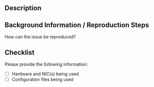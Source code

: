## Description

## Background Information / Reproduction Steps

How can the issue be reproduced?

## Checklist

Please provide the following information:

 - [ ] Hardware and NIC(s) being used
 - [ ] Configuration files being used
